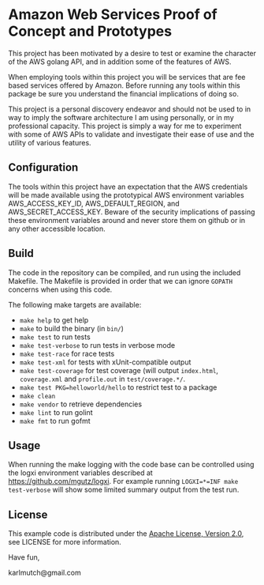 # Amazon Web Services Proof of Concept and Prototypes

This project has been motivated by a desire to test or examine the character of the AWS golang API, and in addition some of the features of AWS.

When employing tools within this project you will be services that are fee based services offered by Amazon.
Before running any tools within this package be sure you understand the financial implications of doing so.

This project is a personal discovery endeavor and should not be used to in way to imply the software architecture I am using personally, or in my professional capacity.  This project is simply a way for me to experiment with some of AWS APIs to validate and investigate their ease of use and the utility of various features.

## Configuration


The tools within this project have an expectation that the AWS credentials will be made available using the prototypical AWS environment variables AWS_ACCESS_KEY_ID, AWS_DEFAULT_REGION, and AWS_SECRET_ACCESS_KEY.  Beware of the security implications of passing these environment variables around and never store them on github or in any other accessible location.

## Build

The code in the repository can be compiled, and run using the included Makefile.  The Makefile is provided in order that we can ignore `GOPATH` concerns when using this code.

The following make targets are available:

 - `make help` to get help
 - `make` to build the binary (in `bin/`)
 - `make test` to run tests
 - `make test-verbose` to run tests in verbose mode
 - `make test-race` for race tests
 - `make test-xml` for tests with xUnit-compatible output
 - `make test-coverage` for test coverage (will output `index.html`, `coverage.xml` and `profile.out` in `test/coverage.*/`.
 - `make test PKG=helloworld/hello` to restrict test to a package
 - `make clean`
 - `make vendor` to retrieve dependencies
 - `make lint` to run golint
 - `make fmt` to run gofmt

## Usage

When running the make logging with the code base can be controlled using the logxi environment variables described at https://github.com/mgutz/logxi.  For example running `LOGXI=*=INF make test-verbose` will show some limited summary output from the test run.


## License

This example code is distributed under the
[Apache License, Version 2.0](http://www.apache.org/licenses/LICENSE-2.0),
see LICENSE for more information.


Have fun,
<p>
karlmutch@gmail.com

